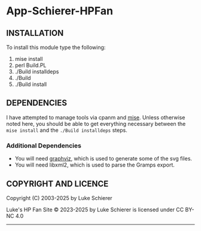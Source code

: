 App-Schierer-HPFan
===============================

## INSTALLATION

To install this module type the following:

1. mise install
1. perl Build.PL
1. ./Build installdeps
1. ./Build
1. ./Build install

## DEPENDENCIES

I have attempted to manage tools via cpanm and [mise].
Unless otherwise noted here, you should be able to get
everything necessary between the ```mise install``` and the
```./Build installdeps``` steps.

### Additional Dependencies

* You will need [graphviz], which is used to generate some of the svg files.
* You will need libxml2, which is used to parse the Gramps export.

## COPYRIGHT AND LICENCE

Copyright (C) 2003-2025 by Luke Schierer

Luke's HP Fan Site © 2023-2025 by Luke Schierer is licensed under CC BY-NC 4.0

---

[mise]: https://mise.jdx.dev/
[graphviz]: https://graphviz.org/
